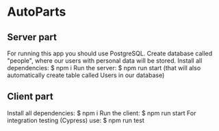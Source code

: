 # AutoParts


## Server part
  For running this app you should use PostgreSQL.
  Create database called "people", where our users with personal data will be stored.
  Install all dependencies: $ npm i
  Run the server: $ npm run start (that will also automatically create table called Users in our database)


## Client part
  Install all dependencies: $ npm i
  Run the client: $ npm run start
  For integration testing (Cypress) use:  $ npm run test
